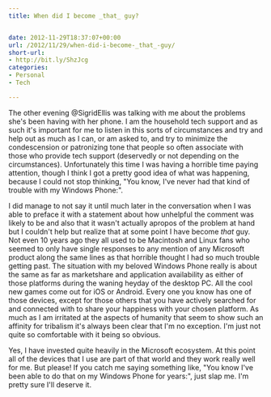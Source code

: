 ```yaml
---
title: When did I become _that_ guy?


date: 2012-11-29T18:37:07+00:00
url: /2012/11/29/when-did-i-become-_that_-guy/
short-url:
- http://bit.ly/ShzJcg
categories:
- Personal
- Tech

---
```

<div class='microid-mailto+http:sha1:872d5404952011bb02d41731fb49adb550925149'>

The other evening @SigridEllis was talking with me about the problems she's been having with her phone. I am the household tech support and as such it's important for me to listen in this sorts of circumstances and try and help out as much as I can, or am asked to, and try to minimize the condescension or patronizing tone that people so often associate with those who provide tech support (deservedly or not depending on the circumstances). Unfortunately this time I was having a horrible time paying attention, though I think I got a pretty good idea of what was happening, because I could not stop thinking, "You know, I've never had that kind of trouble with my Windows Phone:".



I did manage to not say it until much later in the conversation when I was able to preface it with a statement about how unhelpful the comment was likely to be and also that it wasn't actually apropos of the problem at hand but I couldn't help but realize that at some point I have become <em>that</em> guy. Not even 10 years ago they all used to be Macintosh and Linux fans who seemed to only have single responses to any mention of any Microsoft product along the same lines as that horrible thought I had so much trouble getting past. The situation with my beloved Windows Phone really is about the same as far as marketshare and application availability as either of those platforms during the waning heyday of the desktop PC. All the cool new games come out for iOS or Android. Every one you know has one of those devices, except for those others that you have actively searched for and connected with to share your happiness with your chosen platform. As much as I am irritated at the aspects of humanity that seem to show such an affinity for tribalism it's always been clear that I'm no exception. I'm just not quite so comfortable with it being so obvious.



Yes, I have invested quite heavily in the Microsoft ecosystem. At this point all of the devices that I use are part of that world and they work really well for me. But please! If you catch me saying something like, "You know I've been able to do that on my Windows Phone for years:", just slap me. I'm pretty sure I'll deserve it.

